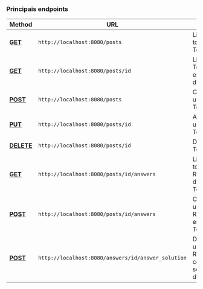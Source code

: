 
### Principais endpoints

| Method | URL | Result |
|--------|------|-------|
|**[GET](#)**     | `http://localhost:8080/posts`                         | Lista todos os Tópicos |
|**[GET](#)**     | `http://localhost:8080/posts/id`                      | Lista um Tópico específico detalhado |
|**[POST](#)**    | `http://localhost:8080/posts`                         | Cadastra um Tópico |
|**[PUT](#)**     | `http://localhost:8080/posts/id`                      | Atualiza um Tópico |
|**[DELETE](#)**  | `http://localhost:8080/posts/id`                      | Deleta um Tópico |
|**[GET](#)**     | `http://localhost:8080/posts/id/answers`              | Lista todas as Respostas de um Tópico |
|**[POST](#)**    | `http://localhost:8080/posts/id/answers`              | Cadastra uma Resposta em um Tópico |
|**[POST](#)**    | `http://localhost:8080/answers/id/answer_solution`    | Define uma Resposta como a solução do Tópico |
